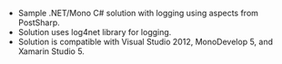* Sample .NET/Mono C# solution with logging using aspects from PostSharp. 
* Solution uses log4net library for logging. 
* Solution is compatible with Visual Studio 2012, MonoDevelop 5, and Xamarin Studio 5.